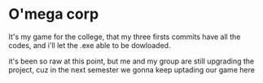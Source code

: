 # O'mega corp

 It's my game for the college, that my three firsts commits have all the codes, and i'll let the .exe able to be dowloaded.

 it's been so raw at this point, but me and my group are still upgrading the project, cuz in the next semester we gonna keep uptading our game here
